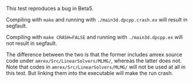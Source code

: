 This test reproduces a bug in Beta5.

Compiling with `make` and running with `./main3d.dpcpp.crash.ex` will
result in segfault.

Compiling with `make CRASH=FALSE` and running with `./main3d.dpcpp.ex`
will not result in segfault.

The difference between the two is that the former includes amrex
source code under `amrex/Src/LinearSolvers/MLMG/`, whereas the latter
does not.  Note that codes in `amrex/Src/LinearSolvers/MLMG/` will not
be used at all in this test.  But linking them into the executable
will make the run crash.
